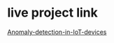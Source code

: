 # live project link
[Anomaly-detection-in-IoT-devices](https://anomaly-detection-project-in-iot-devices-ffuu4b855pwyqmmch4app.streamlit.app/)
